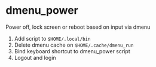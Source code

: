 # dmenu_power

Power off, lock screen or reboot based on input via dmenu

1. Add script to `$HOME/.local/bin`
2. Delete dmenu cache on `$HOME/.cache/dmenu_run`
3. Bind keyboard shortcut to dmenu_power script
4. Logout and login

